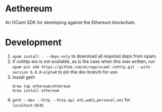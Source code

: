 # Aethereum

An OCaml SDK for developing against the Ethereum blockchain.

# Development

1. `opam install . --deps-only` to download all required deps from opam.
2. If cohttp-eio is not available, as is the case when this was written, run `opam pin add https://github.com/mirage/ocaml-cohttp.git --with-version 6.0.0~alpha0` to pin the dev branch for use.
3. Install geth
    ```
    brew tap ethereum/ethereum
    brew install ethereum
    ```
4. `geth --dev --http --http.api eth,web3,personal,net` for `localhost:8545`
